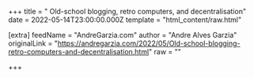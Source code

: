 
+++
title = " Old-school blogging, retro computers, and decentralisation"
date = 2022-05-14T23:00:00.000Z
template = "html_content/raw.html"

[extra]
feedName = "AndreGarzia.com"
author = "Andre Alves Garzia"
originalLink = "https://andregarzia.com/2022/05/Old-school-blogging-retro-computers-and-decentralisation.html"
raw = ""

+++

